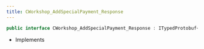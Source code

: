 ```yaml
---
title: CWorkshop_AddSpecialPayment_Response
---
```


```csharp
public interface CWorkshop_AddSpecialPayment_Response : ITypedProtobuf<CWorkshop_AddSpecialPayment_Response>, INativeHandle
```

- Implements

